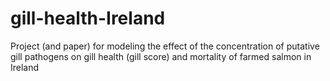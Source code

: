 # gill-health-Ireland
Project (and paper) for modeling the effect of the concentration of putative gill pathogens on gill health (gill score) and mortality of farmed salmon in Ireland
